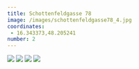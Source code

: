 ```yaml
---
title: Schottenfeldgasse 78
image: /images/schottenfeldgasse78_4.jpg
coordinates:
 - 16.343373,48.205241
number: 2
---
```



<div class="photos">
<img src="{{site.url}}/images/schottenfeldgasse78_1.jpg" >
<img src="{{site.url}}/images/schottenfeldgasse78_2.jpg" >
<img src="{{site.url}}/images/schottenfeldgasse78_3.jpg" >
<img src="{{site.url}}/images/schottenfeldgasse78_4.jpg" >


</div>
